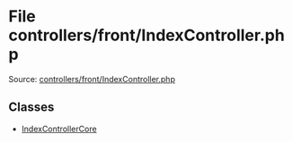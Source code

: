 File controllers/front/IndexController.php
=========

Source: [controllers/front/IndexController.php](https://github.com/PrestaShop/PrestaShop/blob/1.5.0.1/controllers/front/IndexController.php)


Classes
-------

* [IndexControllerCore](class.IndexControllerCore.md)

